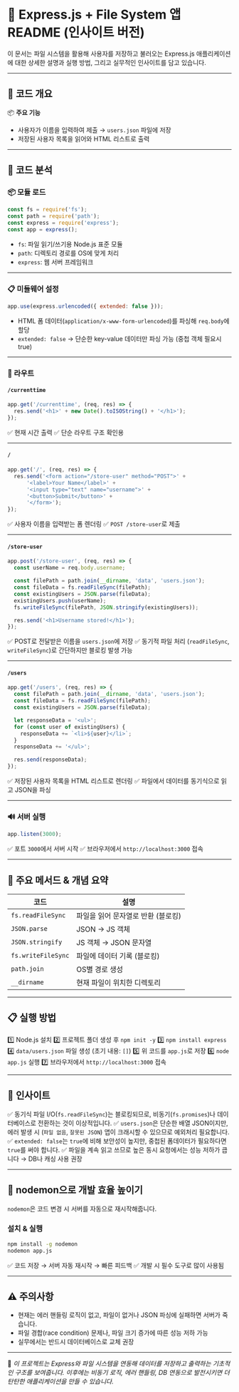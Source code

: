 # 📄 Express.js + File System 앱 README (인사이트 버전)

이 문서는 파일 시스템을 활용해 사용자를 저장하고 불러오는 Express.js 애플리케이션에 대한 상세한 설명과 실행 방법, 그리고 실무적인 인사이트를 담고 있습니다.

---

## 🚀 코드 개요

📦 **주요 기능**

* 사용자가 이름을 입력하여 제출 → `users.json` 파일에 저장
* 저장된 사용자 목록을 읽어와 HTML 리스트로 출력

---

## 📜 코드 분석

### 📦 모듈 로드

```js
const fs = require('fs');
const path = require('path');
const express = require('express');
const app = express();
```

* `fs`: 파일 읽기/쓰기용 Node.js 표준 모듈
* `path`: 디렉토리 경로를 OS에 맞게 처리
* `express`: 웹 서버 프레임워크

---

### 📋 미들웨어 설정

```js
app.use(express.urlencoded({ extended: false }));
```

* HTML 폼 데이터(`application/x-www-form-urlencoded`)를 파싱해 `req.body`에 할당
* `extended: false` → 단순한 key-value 데이터만 파싱 가능 (중첩 객체 필요시 true)

---

### 📝 라우트

#### `/currenttime`

```js
app.get('/currenttime', (req, res) => {
  res.send('<h1>' + new Date().toISOString() + '</h1>');
});
```

✅ 현재 시간 출력
✅ 단순 라우트 구조 확인용

---

#### `/`

```js
app.get('/', (req, res) => {
  res.send('<form action="/store-user" method="POST">' +
      '<label>Your Name</label>' +
      '<input type="text" name="username">' +
      '<button>Submit</button>' +
      '</form>');
});
```

✅ 사용자 이름을 입력받는 폼 렌더링
✅ `POST /store-user`로 제출

---

#### `/store-user`

```js
app.post('/store-user', (req, res) => {
  const userName = req.body.username;

  const filePath = path.join(__dirname, 'data', 'users.json');
  const fileData = fs.readFileSync(filePath);
  const existingUsers = JSON.parse(fileData);
  existingUsers.push(userName);
  fs.writeFileSync(filePath, JSON.stringify(existingUsers));

  res.send('<h1>Username stored!</h1>');
});
```

✅ POST로 전달받은 이름을 `users.json`에 저장
✅ 동기적 파일 처리 (`readFileSync`, `writeFileSync`)로 간단하지만 블로킹 발생 가능

---

#### `/users`

```js
app.get('/users', (req, res) => {
  const filePath = path.join(__dirname, 'data', 'users.json');
  const fileData = fs.readFileSync(filePath);
  const existingUsers = JSON.parse(fileData);

  let responseData = '<ul>';
  for (const user of existingUsers) {
    responseData += `<li>${user}</li>`;
  }
  responseData += '</ul>';

  res.send(responseData);
});
```

✅ 저장된 사용자 목록을 HTML 리스트로 렌더링
✅ 파일에서 데이터를 동기식으로 읽고 JSON을 파싱

---

### 🔊 서버 실행

```js
app.listen(3000);
```

✅ 포트 `3000`에서 서버 시작
✅ 브라우저에서 `http://localhost:3000` 접속

---

## 📖 주요 메서드 & 개념 요약

| 코드                 | 설명                   |
| ------------------ | -------------------- |
| `fs.readFileSync`  | 파일을 읽어 문자열로 반환 (블로킹) |
| `JSON.parse`       | JSON → JS 객체         |
| `JSON.stringify`   | JS 객체 → JSON 문자열     |
| `fs.writeFileSync` | 파일에 데이터 기록 (블로킹)     |
| `path.join`        | OS별 경로 생성            |
| `__dirname`        | 현재 파일이 위치한 디렉토리      |

---

## 📋 실행 방법

1️⃣ Node.js 설치
2️⃣ 프로젝트 폴더 생성 후 `npm init -y`
3️⃣ `npm install express`
4️⃣ `data/users.json` 파일 생성 (초기 내용: `[]`)
5️⃣ 위 코드를 `app.js`로 저장
6️⃣ `node app.js` 실행
7️⃣ 브라우저에서 `http://localhost:3000` 접속

---

## 🌟 인사이트

✅ 동기식 파일 I/O(`fs.readFileSync`)는 블로킹되므로, 비동기(`fs.promises`)나 데이터베이스로 전환하는 것이 이상적입니다.
✅ `users.json`은 단순한 배열 JSON이지만, 에러 발생 시 (`파일 없음`, `잘못된 JSON`) 앱이 크래시할 수 있으므로 예외처리 필요합니다.
✅ `extended: false`는 `true`에 비해 보안성이 높지만, 중첩된 폼데이터가 필요하다면 `true`를 써야 합니다.
✅ 파일을 계속 읽고 쓰므로 높은 동시 요청에서는 성능 저하가 큽니다 → DB나 캐싱 사용 권장

---

## 🔄 nodemon으로 개발 효율 높이기

`nodemon`은 코드 변경 시 서버를 자동으로 재시작해줍니다.

### 설치 & 실행

```bash
npm install -g nodemon
nodemon app.js
```

✅ 코드 저장 → 서버 자동 재시작 → 빠른 피드백
✅ 개발 시 필수 도구로 많이 사용됨

---

## ⚠️ 주의사항

* 현재는 에러 핸들링 로직이 없고, 파일이 없거나 JSON 파싱에 실패하면 서버가 죽습니다.
* 파일 경합(race condition) 문제나, 파일 크기 증가에 따른 성능 저하 가능
* 실무에서는 반드시 데이터베이스로 교체 권장

---

📗 *이 프로젝트는 Express와 파일 시스템을 연동해 데이터를 저장하고 출력하는 기초적인 구조를 보여줍니다. 이후에는 비동기 로직, 에러 핸들링, DB 연동으로 발전시키면 더 탄탄한 애플리케이션을 만들 수 있습니다.*
